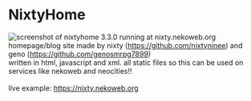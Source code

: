 # NixtyHome
![screenshot of nixtyhome 3.3.0 running at nixty.nekoweb.org](https://nixty.nekoweb.org/img/2024-12-27%20at%2010-28-50.png)
homepage/blog site made by nixty (https://github.com/nixtyninee) and geno (https://github.com/genosmrpg7899)
<br>
written in html, javascript and xml. all static files so this can be used on services like nekoweb and neocities!!
<br><br>
live example: https://nixty.nekoweb.org
